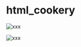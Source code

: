 # html_cookery

![xxx](https://github.com/tahongtrung/html_cookery/home.png)


![xxx](https://github.com/tahongtrung/html_cookery/blog.png)